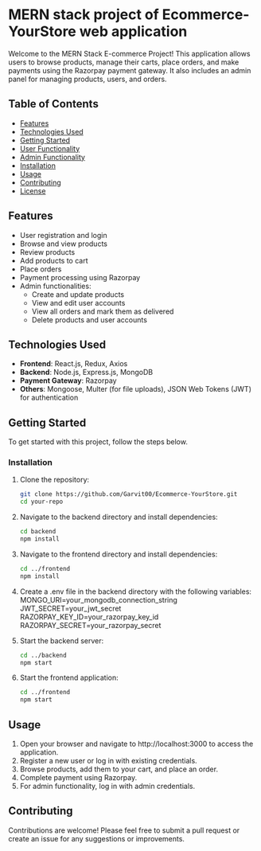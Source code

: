 # MERN stack project of Ecommerce-YourStore web application

Welcome to the MERN Stack E-commerce Project! This application allows users to browse products, manage their carts, place orders, and make payments using the Razorpay payment gateway. It also includes an admin panel for managing products, users, and orders.

## Table of Contents

- [Features](#features)
- [Technologies Used](#technologies-used)
- [Getting Started](#getting-started)
- [User Functionality](#user-functionality)
- [Admin Functionality](#admin-functionality)
- [Installation](#installation)
- [Usage](#usage)
- [Contributing](#contributing)
- [License](#license)

## Features

- User registration and login
- Browse and view products
- Review products
- Add products to cart
- Place orders
- Payment processing using Razorpay
- Admin functionalities:
  - Create and update products
  - View and edit user accounts
  - View all orders and mark them as delivered
  - Delete products and user accounts

## Technologies Used

- **Frontend**: React.js, Redux, Axios
- **Backend**: Node.js, Express.js, MongoDB
- **Payment Gateway**: Razorpay
- **Others**: Mongoose, Multer (for file uploads), JSON Web Tokens (JWT) for authentication

## Getting Started

To get started with this project, follow the steps below.

### Installation

1. Clone the repository:
   ```bash
   git clone https://github.com/Garvit00/Ecommerce-YourStore.git
   cd your-repo
2. Navigate to the backend directory and install dependencies:
   ```bash
   cd backend
   npm install
3. Navigate to the frontend directory and install dependencies:
   ```bash
   cd ../frontend
   npm install
4. Create a .env file in the backend directory with the following variables:
   MONGO_URI=your_mongodb_connection_string
   JWT_SECRET=your_jwt_secret
   RAZORPAY_KEY_ID=your_razorpay_key_id
   RAZORPAY_SECRET=your_razorpay_secret
   
6. Start the backend server:
   ```bash
   cd ../backend
   npm start

7. Start the frontend application:
   ```bash
   cd ../frontend
   npm start

## Usage
1. Open your browser and navigate to http://localhost:3000 to access the application.
2. Register a new user or log in with existing credentials.
3. Browse products, add them to your cart, and place an order.
4. Complete payment using Razorpay.
5. For admin functionality, log in with admin credentials.

## Contributing
Contributions are welcome! Please feel free to submit a pull request or create an issue for any suggestions or improvements.





